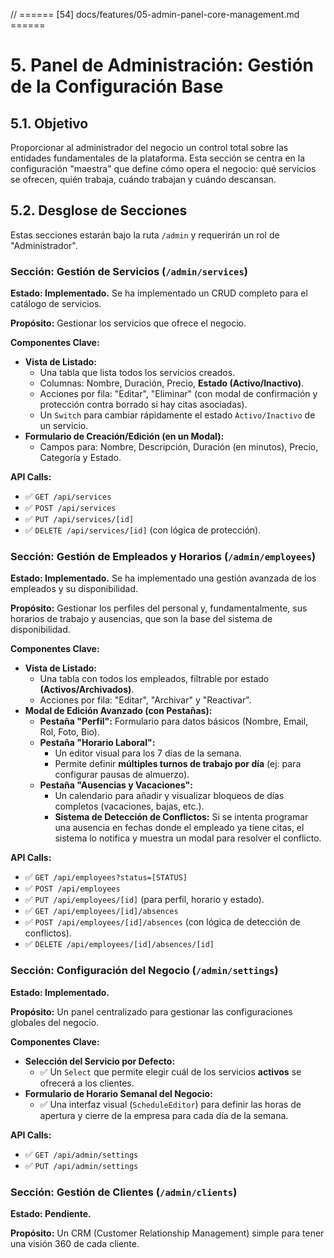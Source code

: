 // ====== [54] docs/features/05-admin-panel-core-management.md ======

<!-- File: /docs/features/05-admin-panel-core-management.md - v1.1 (ACTUALIZADO) -->

# 5. Panel de Administración: Gestión de la Configuración Base

## 5.1. Objetivo

Proporcionar al administrador del negocio un control total sobre las entidades fundamentales de la plataforma. Esta sección se centra en la configuración "maestra" que define cómo opera el negocio: qué servicios se ofrecen, quién trabaja, cuándo trabajan y cuándo descansan.

## 5.2. Desglose de Secciones

Estas secciones estarán bajo la ruta `/admin` y requerirán un rol de "Administrador".

### Sección: Gestión de Servicios (`/admin/services`)

**Estado: Implementado.** Se ha implementado un CRUD completo para el catálogo de servicios.

**Propósito:** Gestionar los servicios que ofrece el negocio.

**Componentes Clave:**

- **Vista de Listado:**
  - Una tabla que lista todos los servicios creados.
  - Columnas: Nombre, Duración, Precio, **Estado (Activo/Inactivo)**.
  - Acciones por fila: "Editar", "Eliminar" (con modal de confirmación y protección contra borrado si hay citas asociadas).
  - Un `Switch` para cambiar rápidamente el estado `Activo/Inactivo` de un servicio.
- **Formulario de Creación/Edición (en un Modal):**
  - Campos para: Nombre, Descripción, Duración (en minutos), Precio, Categoría y Estado.

**API Calls:**

- ✅ `GET /api/services`
- ✅ `POST /api/services`
- ✅ `PUT /api/services/[id]`
- ✅ `DELETE /api/services/[id]` (con lógica de protección).

### Sección: Gestión de Empleados y Horarios (`/admin/employees`)

**Estado: Implementado.** Se ha implementado una gestión avanzada de los empleados y su disponibilidad.

**Propósito:** Gestionar los perfiles del personal y, fundamentalmente, sus horarios de trabajo y ausencias, que son la base del sistema de disponibilidad.

**Componentes Clave:**

- **Vista de Listado:**
  - Una tabla con todos los empleados, filtrable por estado **(Activos/Archivados)**.
  - Acciones por fila: "Editar", "Archivar" y "Reactivar".
- **Modal de Edición Avanzado (con Pestañas):**
  - **Pestaña "Perfil":** Formulario para datos básicos (Nombre, Email, Rol, Foto, Bio).
  - **Pestaña "Horario Laboral":**
    - Un editor visual para los 7 días de la semana.
    - Permite definir **múltiples turnos de trabajo por día** (ej: para configurar pausas de almuerzo).
  - **Pestaña "Ausencias y Vacaciones":**
    - Un calendario para añadir y visualizar bloqueos de días completos (vacaciones, bajas, etc.).
    - **Sistema de Detección de Conflictos:** Si se intenta programar una ausencia en fechas donde el empleado ya tiene citas, el sistema lo notifica y muestra un modal para resolver el conflicto.

**API Calls:**

- ✅ `GET /api/employees?status=[STATUS]`
- ✅ `POST /api/employees`
- ✅ `PUT /api/employees/[id]` (para perfil, horario y estado).
- ✅ `GET /api/employees/[id]/absences`
- ✅ `POST /api/employees/[id]/absences` (con lógica de detección de conflictos).
- ✅ `DELETE /api/employees/[id]/absences/[id]`

### Sección: Configuración del Negocio (`/admin/settings`)

**Estado: Implementado.**

**Propósito:** Un panel centralizado para gestionar las configuraciones globales del negocio.

**Componentes Clave:**

- **Selección del Servicio por Defecto:**
  - ✅ Un `Select` que permite elegir cuál de los servicios **activos** se ofrecerá a los clientes.
- **Formulario de Horario Semanal del Negocio:**
  - ✅ Una interfaz visual (`ScheduleEditor`) para definir las horas de apertura y cierre de la empresa para cada día de la semana.

**API Calls:**

- ✅ `GET /api/admin/settings`
- ✅ `PUT /api/admin/settings`

### Sección: Gestión de Clientes (`/admin/clients`)

**Estado: Pendiente.**

**Propósito:** Un CRM (Customer Relationship Management) simple para tener una visión 360 de cada cliente.
